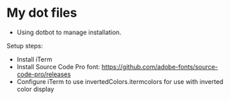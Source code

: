 My dot files
============

- Using dotbot to manage installation.

Setup steps:

- Install iTerm
- Install Source Code Pro font: https://github.com/adobe-fonts/source-code-pro/releases
- Configure iTerm to use invertedColors.itermcolors for use with inverted color display
